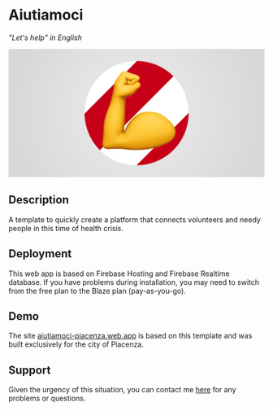 # Aiutiamoci
<i>"Let's help" in English</i>
<p align="center">
  <img width="600" src="git-social.png">
</p>

## Description
A template to quickly create a platform that connects volunteers and needy people in this time of health crisis.

## Deployment
This web app is based on Firebase Hosting and Firebase Realtime database. If you have problems during installation, you may need to switch from the free plan to the Blaze plan (pay-as-you-go).

## Demo 
The site <a href="https://aiutiamoci-piacenza.web.app">aiutiamoci-piacenza.web.app</a> is based on this template and was built exclusively for the city of Piacenza.

## Support
Given the urgency of this situation, you can contact me <a href="mailto:corradoverhoeven@gmail.com">here</a> for any problems or questions.
